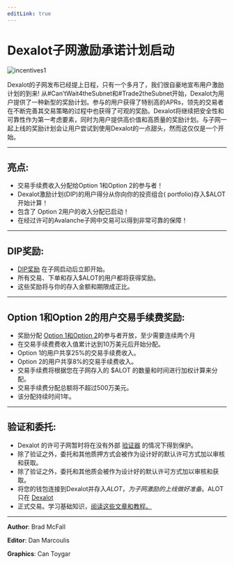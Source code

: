```yaml
---
editLink: true
---
```


# Dexalot子网激励承诺计划启动

![incentives1](\images\incentives\incentives1.png)

Dexalot的子网发布已经提上日程，只有一个多月了，我们很自豪地宣布用户激励计划的到来! 从#Can’tWait4theSubnet和#Trade2theSubnet开始，Dexalot为用户提供了一种新型的奖励计划。参与的用户获得了特别高的APRs，领先的交易者在不断完善其交易策略的过程中也获得了可观的奖励。Dexalot将继续把安全性和可靠性作为第一考虑要素，同时为用户提供高价值和高质量的奖励计划。与子网一起上线的奖励计划会让用户尝试到使用Dexalot的一点甜头，然而这仅仅是一个开始。

---

## 亮点:

* 交易手续费收入分配给Option 1和Option 2的参与者！
* Dexalot激励计划(DIP)的用户得分从你向你的投资组合( portfolio)存入$ALOT开始计算！
* 包含了  Option 2用户的收入分配已启动！
* 在经过许可的Avalanche子网中交易可以得到非常可靠的保障！

---

## DIP奖励:

* [DIP奖励](https://medium.com/dexalot/dexalot-%E5%A5%96%E5%8A%B1%E8%AE%A1%E5%88%92-a373edc1a0c5) 在子网启动后立即开始。
* 所有交易、下单和存入$ALOT的用户都将获得奖励。
* 这些奖励将与你的存入金额和期限成正比。

---

## Option 1和Option 2的用户交易手续费奖励:

* 奖励分配 [Option 1和Option 2](https://medium.com/dexalot/dexalot-%E8%B4%A8%E6%8A%BC%E5%88%B0%E5%AD%90%E7%BD%91-cb3ae33d72dc)的参与者开放，至少需要连续两个月
* 在交易手续费费收入值累计达到10万美元后开始分配。
* Option 1的用户共享25%的交易手续费收入。
* Option 2的用户共享8%的交易手续费收入。
* 交易手续费将根据您在子网存入的 $ALOT 的数量和时间进行加权计算来分配。
* 交易手续费分配总额将不超过500万美元。
* 该分配持续时间1年。

---

## 验证和委托:

* Dexalot 的许可子网暂时将在没有外部 [验证器](https://medium.com/dexalot/dexalot%E7%9A%84%E5%AD%90%E7%BD%91%E9%AA%8C%E8%AF%81%E8%AE%A1%E5%88%92-a4c40939ee1c) 的情况下得到保护。
* 除了验证之外，委托和其他质押方式会被作为设计好的默认许可方式加以审核和获取。
* 除了验证之外，委托和其他质会被作为设计好的默认许可方式加以审核和获取。
* 将您的钱包连接到Dexalot并存入$ALOT，为子网激励的上线做好准备。$ALOT只在 [Dexalot](https://app.dexalot.com/trade)
* 正式交易。学习基础知识，[阅读这些文章和教程。](https://medium.com/dexalot)


---
**Author**: Brad McFall

**Editor**: Dan Marcoulis

**Graphics**: Can Toygar
